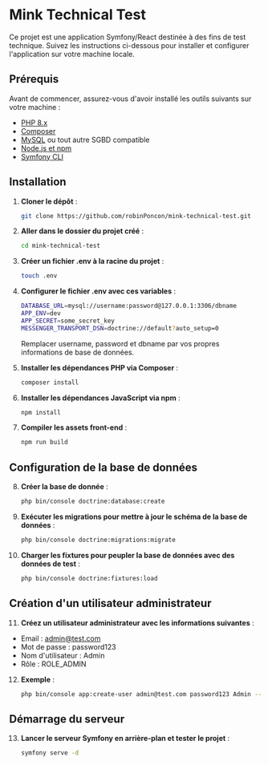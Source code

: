 # Mink Technical Test

Ce projet est une application Symfony/React destinée à des fins de test technique. Suivez les instructions ci-dessous pour installer et configurer l'application sur votre machine locale.

## Prérequis

Avant de commencer, assurez-vous d'avoir installé les outils suivants sur votre machine :

-   [PHP 8.x](https://www.php.net/downloads.php)
-   [Composer](https://getcomposer.org/)
-   [MySQL](https://www.mysql.com/) ou tout autre SGBD compatible
-   [Node.js et npm](https://nodejs.org/)
-   [Symfony CLI](https://symfony.com/download)

## Installation

1. **Cloner le dépôt** :

    ```bash
    git clone https://github.com/robinPoncon/mink-technical-test.git
    ```

2. **Aller dans le dossier du projet créé** :

    ```bash
    cd mink-technical-test
    ```

3. **Créer un fichier .env à la racine du projet** :

    ```bash
    touch .env
    ```

4. **Configurer le fichier .env avec ces variables** :

    ```bash
    DATABASE_URL=mysql://username:password@127.0.0.1:3306/dbname
    APP_ENV=dev
    APP_SECRET=some_secret_key
    MESSENGER_TRANSPORT_DSN=doctrine://default?auto_setup=0
    ```

    Remplacer username, password et dbname par vos propres informations de base de données.

5. **Installer les dépendances PHP via Composer** :

    ```bash
    composer install
    ```

6. **Installer les dépendances JavaScript via npm** :

    ```bash
    npm install
    ```

7. **Compiler les assets front-end** :

    ```bash
    npm run build
    ```

## Configuration de la base de données

8. **Créer la base de donnée** :

    ```bash
    php bin/console doctrine:database:create
    ```

9. **Exécuter les migrations pour mettre à jour le schéma de la base de données** :

    ```bash
    php bin/console doctrine:migrations:migrate
    ```

10. **Charger les fixtures pour peupler la base de données avec des données de test** :

    ```bash
    php bin/console doctrine:fixtures:load
    ```

## Création d'un utilisateur administrateur

11. **Créez un utilisateur administrateur avec les informations suivantes** :

-   Email : admin@test.com
-   Mot de passe : password123
-   Nom d'utilisateur : Admin
-   Rôle : ROLE_ADMIN

12. **Exemple** :

    ```bash
    php bin/console app:create-user admin@test.com password123 Admin --role=ROLE_ADMIN
    ```

## Démarrage du serveur

13. **Lancer le serveur Symfony en arrière-plan et tester le projet** :

    ```bash
    symfony serve -d
    ```
